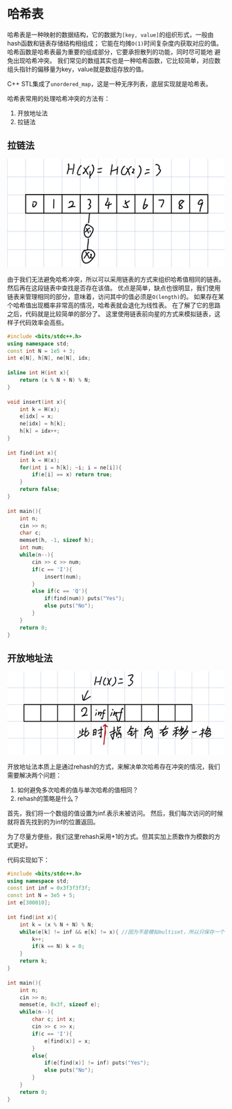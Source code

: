 # 哈希表

哈希表是一种映射的数据结构，它的数据为`[key, value]`的组织形式，一般由hash函数和链表存储结构相组成；
它能在均摊`O(1)`时间复杂度内获取对应的值。
哈希函数是哈希表最为重要的组成部分，它要承担散列的功能，同时尽可能地
避免出现哈希冲突。
我们常见的数组其实也是一种哈希函数，它比较简单，对应数组头指针的偏移量为key，value就是数组存放的值。

C++ STL集成了`unordered_map`，这是一种无序列表，底层实现就是哈希表。

哈希表常用的处理哈希冲突的方法有：
1. 开放地址法
2. 拉链法


## 拉链法

![拉链法图示](https://github.com/coderhare/Learning-Notes/blob/master/images/%E6%8B%89%E9%93%BE%E6%B3%95.png)

由于我们无法避免哈希冲突，所以可以采用链表的方式来组织哈希值相同的链表。然后再在这段链表中查找是否存在该值。
优点是简单，缺点也很明显，我们使用链表来管理相同的部分，意味着，访问其中的值必须是`O(length)`的。
如果存在某个哈希值出现概率非常高的情况，哈希表就会退化为线性表。
在了解了它的思路之后，代码就是比较简单的部分了。
这里使用链表前向星的方式来模拟链表，这样子代码效率会高些。
```c++
#include <bits/stdc++.h>
using namespace std;
const int N = 1e5 + 3;
int e[N], h[N], ne[N], idx;

inline int H(int x){
    return (x % N + N) % N;
}

void insert(int x){
    int k = H(x);
    e[idx] = x;
    ne[idx] = h[k];
    h[k] = idx++;
}

int find(int x){
    int k = H(x);
    for(int i = h[k]; ~i; i = ne[i]){
        if(e[i] == x) return true;
    }
    return false;
}

int main(){
    int n;
    cin >> n;
    char c;
    memset(h, -1, sizeof h);
    int num;
    while(n--){
        cin >> c >> num;
        if(c == 'I'){
            insert(num);
        }
        else if(c == 'Q'){
            if(find(num)) puts("Yes");
            else puts("No");
        }
    }
    return 0;
}
```

## 开放地址法

![开放地址法图示](https://github.com/coderhare/Learning-Notes/blob/master/images/%E5%BC%80%E6%94%BE%E5%9C%B0%E5%9D%80%E6%B3%95.png)

开放地址法本质上是通过rehash的方式，来解决单次哈希存在冲突的情况，我们需要解决两个问题：
1. 如何避免多次哈希的值与单次哈希的值相同？
2. rehash的策略是什么？

首先，我们将一个数组的值设置为inf.表示未被访问。
然后，我们每次访问的时候就将首先找到的为inf的位置返回。

为了尽量方便些，我们这里rehash采用+1的方式。但其实加上质数作为模数的方式更好。

代码实现如下：
```c++
#include <bits/stdc++.h>
using namespace std;
const int inf = 0x3f3f3f3f;
const int N = 3e5 + 5;
int e[300010];

int find(int x){
    int k = (x % N + N) % N;
    while(e[k] != inf && e[k] != x){ //因为不是模拟multiset，所以只保存一个
        k++;
        if(k == N) k = 0;
    }
    return k;
}

int main(){
    int n;
    cin >> n;
    memset(e, 0x3f, sizeof e);
    while(n--){
        char c; int x;
        cin >> c >> x;
        if(c == 'I'){
            e[find(x)] = x;
        }
        else{
            if(e[find(x)] != inf) puts("Yes");
            else puts("No");
        }
    }
    return 0;
}
```

